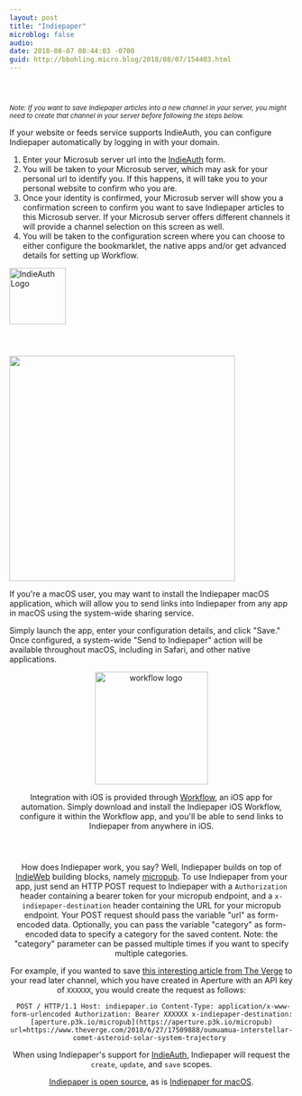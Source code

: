 ```yaml
---
layout: post
title: "Indiepaper"
microblog: false
audio: 
date: 2018-08-07 08:44:03 -0700
guid: http://bbohling.micro.blog/2018/08/07/154403.html
---
```

<p id="main"> <section id="intro" class="main"> </section> <section id="indieauth" class="main"> <div class="spotlight"> <div class="content"> <header class="major"> </header> <sup><em> Note: If you want to save Indiepaper articles into a new channel in your server, you might need to create that channel in your server before following the steps below. </em></sup> <p> If your website or feeds service supports IndieAuth, you can configure Indiepaper automatically by logging in with your domain. </p> <p> <ol> <li>Enter your Microsub server url into the <a href="https://www.indiepaper.io/#indieauth">IndieAuth</a> form.</li> <li>You will be taken to your Microsub server, which may ask for your personal url to identify you. If this happens, it will take you to your personal website to confirm who you are.</li> <li>Once your identity is confirmed, your Microsub server will show you a confirmation screen to confirm you want to save Indiepaper articles to this Microsub server. If your Microsub server offers different channels it will provide a channel selection on this screen as well.</li> <li>You will be taken to the configuration screen where you can choose to either configure the bookmarklet, the native apps and/or get advanced details for setting up Workflow.</li> </ol> </p> <img width="100" src="https://www.indiepaper.io/images/indieauth-logo-color.png" alt="IndieAuth Logo"> </div> </div> </section> <section id="bookmarklet" class="main"> </section> <section id="macos" class="main"> <div class="spotlight"> <div class="content"> <header class="major"> </header> <img src="https://www.indiepaper.io/images/indiepaper-macos.png" width="400"> <p> If you&apos;re a macOS user, you may want to install the Indiepaper macOS application, which will allow you to send links into Indiepaper from any app in macOS using the system-wide sharing service. </p> <p> Simply launch the app, enter your configuration details, and click &quot;Save.&quot; Once configured, a system-wide &quot;Send to Indiepaper&quot; action will be available throughout macOS, including in Safari, and other native applications. </p> <footer class="major"> </footer> </div> </div> </section> <section id="ios" class="main"> <header class="major"> <img src="https://www.indiepaper.io/images/workflow-logo.png" width="200" alt="workflow logo"> <p> Integration with iOS is provided through <a href="http://workflow.is/">Workflow</a>, an iOS app for automation. Simply download and install the Indiepaper iOS Workflow, configure it within the Workflow app, and you&apos;ll be able to send links to Indiepaper from anywhere in iOS. </p> </header> <footer class="major"> </footer> </section> <section id="developers" class="main"> <header class="major"> <p> How does Indiepaper work, you say? Well, Indiepaper builds on top of <a href="https://indieweb.org/">IndieWeb</a> building blocks, namely <a href="https://indieweb.org/Micropub">micropub</a>. To use Indiepaper from your app, just send an HTTP POST request to Indiepaper with a <code>Authorization</code> header containing a bearer token for your micropub endpoint, and a <code>x-indiepaper-destination</code> header containing the URL for your micropub endpoint. Your POST request should pass the variable &quot;url&quot; as form-encoded data. Optionally, you can pass the variable &quot;category&quot; as form-encoded data to specify a category for the saved content. Note: the &quot;category&quot; parameter can be passed multiple times if you want to specify multiple categories. </p> <p> For example, if you wanted to save <a href="https://www.theverge.com/2018/6/27/17509888/oumuamua-interstellar-comet-asteroid-solar-system-trajectory">this interesting article from The Verge</a> to your read later channel, which you have created in Aperture with an API key of <code>XXXXXX</code>, you would create the request as follows: </p> <pre><code> POST / HTTP/1.1 Host: indiepaper.io Content-Type: application/x-www-form-urlencoded Authorization: Bearer XXXXXX x-indiepaper-destination: [aperture.p3k.io/micropub](https://aperture.p3k.io/micropub) url=https://www.theverge.com/2018/6/27/17509888/oumuamua-interstellar-comet-asteroid-solar-system-trajectory </code></pre> <p> When using Indiepaper&apos;s support for <a href="https://indieweb.org/IndieAuth">IndieAuth</a>, Indiepaper will request the <code>create</code>, <code>update</code>, and <code>save</code> scopes. </p> <p> <a href="https://github.com/cleverdevil/indiepaper">Indiepaper is open source</a>, as is <a href="https://github.com/cleverdevil/Indiepaper-macOS">Indiepaper for macOS</a>. </p> </header> </section> </p>
